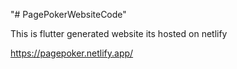 "# PagePokerWebsiteCode" 

This is flutter generated website its hosted on netlify



https://pagepoker.netlify.app/
